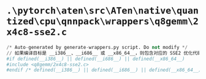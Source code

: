 # `.\pytorch\aten\src\ATen\native\quantized\cpu\qnnpack\wrappers\q8gemm\2x4c8-sse2.c`

```py
/* Auto-generated by generate-wrappers.py script. Do not modify */
// 如果编译目标是 __i386__、__i686__ 或 __x86_64__，则包含对应的 SSE2 优化代码
#if defined(__i386__) || defined(__i686__) || defined(__x86_64__)
#include <q8gemm/2x4c8-sse2.c>
#endif /* defined(__i386__) || defined(__i686__) || defined(__x86_64__) */
```
